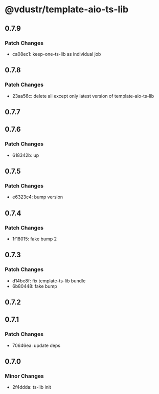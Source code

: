 # @vdustr/template-aio-ts-lib

## 0.7.9

### Patch Changes

- ca08ec1: keep-one-ts-lib as individual job

## 0.7.8

### Patch Changes

- 23aa56c: delete all except only latest version of template-aio-ts-lib

## 0.7.7

## 0.7.6

### Patch Changes

- 618342b: up

## 0.7.5

### Patch Changes

- e6323c4: bump version

## 0.7.4

### Patch Changes

- 1f18015: fake bump 2

## 0.7.3

### Patch Changes

- d14be8f: fix template-ts-lib bundle
- 6b80448: fake bump

## 0.7.2

## 0.7.1

### Patch Changes

- 70646ea: update deps

## 0.7.0

### Minor Changes

- 2f4ddda: ts-lib init
